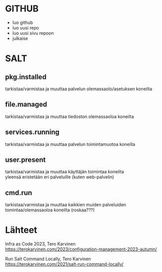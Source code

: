 # GITHUB
  - luo github
  - luo uusi repo
  - luo uusi sivu repoon
  - julkaise

# SALT

## pkg.installed
tarkistaa/varmistaa ja muuttaa palvelun olemassaolo/asetuksen koneilta

## file.managed
tarkistaa/varmistaa ja muuttaa tiedoston olemassaoloa koneilta

## services.running
tarkistaa/varmistaa ja muuttaa palvelun toimintamuotoa koneilla

## user.present
tarkistaa/varmistaa ja muuttaa käyttäjän toimintaa koneilta  
yleensä eristetään eri palveluille (kuten web-palvelin)

## cmd.run
tarkistaa/varmistaa ja muuttaa kaikkien muiden palveluiden tomintaa/olemassaoloa koneilta (roskaa???)

# Lähteet
Infra as Code 2023, Tero Karvinen
https://terokarvinen.com/2023/configuration-management-2023-autumn/

Run Salt Command Locally, Tero Karvinen
https://terokarvinen.com/2021/salt-run-command-locally/
